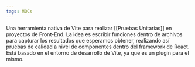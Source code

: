 ```yaml
---
tags: MOCs
---
```

Una herramienta nativa de Vite para realizar [[Pruebas Unitarias]] en proyectos de Front-End. La idea es escribir funciones dentro de archivos para capturar los resultados que esperamos obtener, realizando así pruebas de calidad a nivel de componentes dentro del framework de React. Está basado en el entorno de desarrollo de Vite, ya que es un plugin para el mismo.